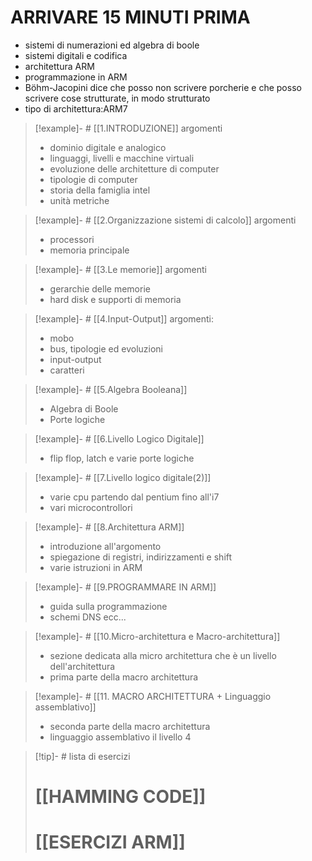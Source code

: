 # ARRIVARE 15 MINUTI PRIMA
- sistemi di numerazioni ed algebra di boole
- sistemi digitali e codifica
- architettura ARM
- programmazione in ARM
- Böhm-Jacopini dice che posso non scrivere porcherie e che posso scrivere cose strutturate, in modo strutturato
- tipo di architettura:ARM7



>[!example]- # [[1.INTRODUZIONE]]
> argomenti
>- dominio digitale e analogico
>- linguaggi, livelli e macchine virtuali
>- evoluzione delle architetture di computer
>- tipologie di computer
>- storia della famiglia intel
>- unità metriche


>[!example]- # [[2.Organizzazione sistemi di calcolo]]
> argomenti
> - processori
> - memoria principale

>[!example]- # [[3.Le memorie]]
>argomenti
>- gerarchie delle memorie
>- hard disk e supporti di memoria


>[!example]- # [[4.Input-Output]]
>argomenti:
>- mobo
>- bus, tipologie ed evoluzioni
>- input-output
>- caratteri

>[!example]- # [[5.Algebra Booleana]]
>- Algebra di Boole
>- Porte logiche 


>[!example]- # [[6.Livello Logico Digitale]]
>- flip flop, latch e varie porte logiche


>[!example]- # [[7.Livello logico digitale(2)]]
>- varie cpu partendo dal pentium fino all'i7
>- vari microcontrollori


>[!example]- # [[8.Architettura ARM]]
>- introduzione all'argomento
>- spiegazione di registri, indirizzamenti e shift 
>- varie istruzioni in ARM


>[!example]- # [[9.PROGRAMMARE IN ARM]]
>- guida sulla programmazione
>- schemi DNS ecc...

>[!example]- # [[10.Micro-architettura e Macro-architettura]]
>- sezione dedicata alla micro architettura che è un livello dell'architettura
>- prima parte della macro architettura

>[!example]- # [[11. MACRO ARCHITETTURA + Linguaggio assemblativo]]
>- seconda parte della macro architettura
>- linguaggio assemblativo il livello 4


>[!tip]- # lista di esercizi
> # [[HAMMING CODE]]
> # [[ESERCIZI ARM]]

